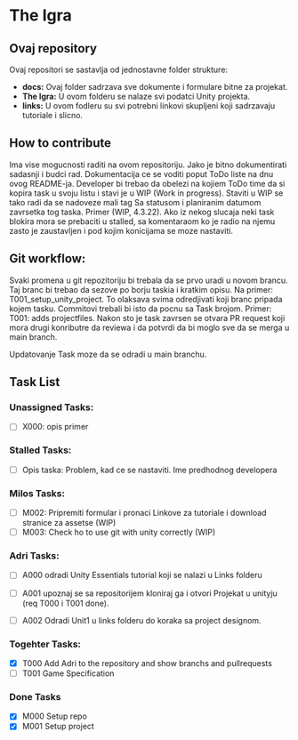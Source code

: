 # The Igra

## Ovaj repository
Ovaj repositori se sastavlja od jednostavne folder strukture:
- **docs:** Ovaj folder sadrzava sve dokumente i formulare bitne za projekat.
- **The Igra:** U ovom folderu se nalaze svi podatci Unity projekta.
- **links:** U ovom fodleru su svi potrebni linkovi skupljeni koji sadrzavaju tutoriale i slicno.

## How to contribute
Ima vise mogucnosti raditi na ovom repositoriju. Jako je bitno dokumentirati sadasnji i budci rad.
Dokumentacija ce se voditi poput ToDo liste na dnu ovog README-ja. Developer bi trebao da obelezi na kojiem ToDo time da si kopira task u svoju listu i stavi je u WIP (Work in progress). Staviti u WIP se tako radi da se nadoveze mali tag Sa statusom i planiranim datumom zavrsetka tog taska. Primer (WIP, 4.3.22). Ako iz nekog slucaja neki task blokira mora se prebaciti u stalled, sa komentaraom ko je radio na njemu zasto je zaustavljen i pod kojim konicijama se moze nastaviti.

## Git workflow:
Svaki promena u git repozitoriju bi trebala da se prvo uradi u novom brancu. Taj branc bi trebao da sezove po borju taskia i kratkim opisu. Na primer: T001_setup_unity_project. To olaksava svima odredjivati koji branc pripada kojem tasku. Commitovi trebali bi isto da pocnu sa Task brojom. Primer: T001: adds projectfiles. Nakon sto je task zavrsen se otvara PR request koji mora drugi konributre da reviewa i da potvrdi da bi moglo sve da se merga u main branch.

Updatovanje Task moze da se odradi u main branchu.

## Task List
### Unassigned Tasks:
- [ ] X000: opis primer

### Stalled Tasks:
- [ ] Opis taska: Problem, kad ce se nastaviti. Ime predhodnog developera

### Milos Tasks:
- [ ] M002: Pripremiti formular i pronaci Linkove za tutoriale i download stranice za assetse (WIP)
- [ ] M003: Check ho to use git with unity correctly (WIP)

### Adri Tasks:
- [ ] A000 odradi Unity Essentials tutorial koji se nalazi u Links folderu
- [ ] A001 upoznaj se sa repositorijem kloniraj ga i otvori Projekat u unityju (req T000 i T001 done).
- [ ] A002 Odradi Unit1 u links folderu do koraka sa project designom.  


### Togehter Tasks:
- [x] T000 Add Adri to the repository and show branchs and pullrequests
- [ ] T001 Game Specification

### Done Tasks
- [x] M000 Setup repo
- [x] M001 Setup project
